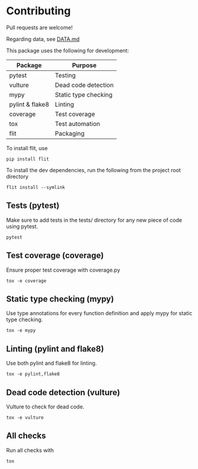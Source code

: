 # Contributing

Pull requests are welcome!

Regarding data, see [DATA.md](https://github.com/ju-sh/tzcity/blob/master/DATA.md)

This package uses the following for development:

| Package         | Purpose              |
| -------         | -------              |
| pytest          | Testing              |
| vulture         | Dead code detection  |
| mypy            | Static type checking |
| pylint & flake8 | Linting              |
| coverage        | Test coverage        |
| tox             | Test automation      |
| flit            | Packaging            |

To install flit, use

    pip install flit

To install the dev dependencies, run the following from the project root directory

    flit install --symlink

## Tests (pytest)

Make sure to add tests in the tests/ directory for any new piece of code using pytest.

    pytest

## Test coverage (coverage)

Ensure proper test coverage with coverage.py

    tox -e coverage

## Static type checking (mypy)

Use type annotations for every function definition and apply mypy for static type checking.

    tox -e mypy

## Linting (pylint and flake8)

Use both pylint and flake8 for linting.

    tox -e pylint,flake8

## Dead code detection (vulture)

Vulture to check for dead code.

    tox -e vulture

## All checks

Run all checks with

    tox
